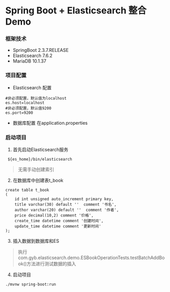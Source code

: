 # Spring Boot + Elasticsearch 整合Demo

### 框架技术
* SpringBoot 2.3.7.RELEASE
* Elasticsearch 7.6.2
* MariaDB 10.1.37

### 项目配置
* Elasticsearch 配置
```properties
#非必须配置，默认值为localhost
es.host=localhost
#非必须配置，默认值9200
es.port=9200
```
* 数据库配置
在application.properties


### 启动项目
1. 首先启动Elasticsearch服务
```shell
 ${es_home}/bin/elasticsearch
```
>无需手动创建索引

2. 在数据库中创建表t_book
```mysql
create table t_book
(
	id int unsigned auto_increment primary key,
	title varchar(30) default ''  comment '书名',
	author varchar(20) default ''  comment '作者',
	price decimal(10,2) comment '价格',
	create_time datetime comment '创建时间',
	update_time datetime comment '更新时间'
);
```
3. 插入数据到数据库和ES
>执行com.gyb.elasticsearch.demo.ESBookOperationTests.testBatchAddBook()方法进行测试数据的插入

4. 启动项目
```shell
./mvnw spring-boot:run
```